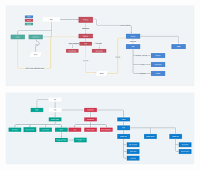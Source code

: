 ![Screenshot of Data map](/assets/datamap.png)

![Screenshot of HTML structure](/assets/htmlStructure.png)
